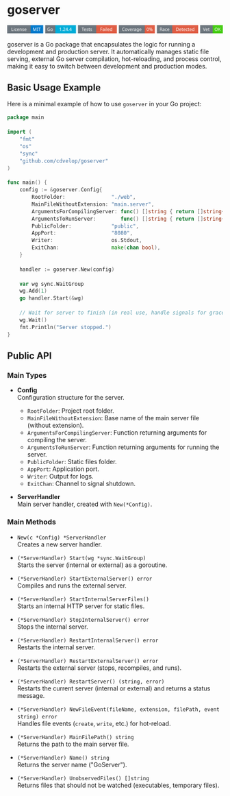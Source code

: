 # goserver
<!-- START_SECTION:BADGES_SECTION -->
<a href="docs/img/badges.svg"><img src="docs/img/badges.svg" alt="Project Badges" title="Generated by badges.sh from github.com/cdvelop/devscripts"></a>
<!-- END_SECTION:BADGES_SECTION -->

goserver is a Go package that encapsulates the logic for running a development and production server. It automatically manages static file serving, external Go server compilation, hot-reloading, and process control, making it easy to switch between development and production modes.

## Basic Usage Example

Here is a minimal example of how to use `goserver` in your Go project:


```go
package main

import (
	"fmt"
	"os"
	"sync"
	"github.com/cdvelop/goserver"
)

func main() {
	config := &goserver.Config{
		RootFolder:               "./web",
		MainFileWithoutExtension: "main.server",
		ArgumentsForCompilingServer: func() []string { return []string{} },
		ArgumentsToRunServer:        func() []string { return []string{} },
		PublicFolder:             "public",
		AppPort:                  "8080",
		Writer:                   os.Stdout,
		ExitChan:                 make(chan bool),
	}

	handler := goserver.New(config)

	var wg sync.WaitGroup
	wg.Add(1)
	go handler.Start(&wg)

	// Wait for server to finish (in real use, handle signals for graceful shutdown)
	wg.Wait()
	fmt.Println("Server stopped.")
}
```

## Public API

### Main Types

- **Config**  
	Configuration structure for the server.  
	- `RootFolder`: Project root folder.
	- `MainFileWithoutExtension`: Base name of the main server file (without extension).
	- `ArgumentsForCompilingServer`: Function returning arguments for compiling the server.
	- `ArgumentsToRunServer`: Function returning arguments for running the server.
	- `PublicFolder`: Static files folder.
	- `AppPort`: Application port.
	- `Writer`: Output for logs.
	- `ExitChan`: Channel to signal shutdown.

- **ServerHandler**  
	Main server handler, created with `New(*Config)`.

### Main Methods

- `New(c *Config) *ServerHandler`  
	Creates a new server handler.

- `(*ServerHandler) Start(wg *sync.WaitGroup)`  
	Starts the server (internal or external) as a goroutine.

- `(*ServerHandler) StartExternalServer() error`  
	Compiles and runs the external server.

- `(*ServerHandler) StartInternalServerFiles()`  
	Starts an internal HTTP server for static files.

- `(*ServerHandler) StopInternalServer() error`  
	Stops the internal server.

- `(*ServerHandler) RestartInternalServer() error`  
	Restarts the internal server.

- `(*ServerHandler) RestartExternalServer() error`  
	Restarts the external server (stops, recompiles, and runs).

- `(*ServerHandler) RestartServer() (string, error)`  
	Restarts the current server (internal or external) and returns a status message.

- `(*ServerHandler) NewFileEvent(fileName, extension, filePath, event string) error`  
	Handles file events (`create`, `write`, etc.) for hot-reload.

- `(*ServerHandler) MainFilePath() string`  
	Returns the path to the main server file.

- `(*ServerHandler) Name() string`  
	Returns the server name ("GoServer").

- `(*ServerHandler) UnobservedFiles() []string`  
	Returns files that should not be watched (executables, temporary files).

